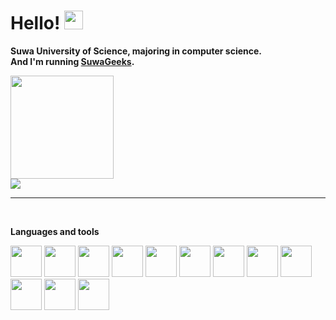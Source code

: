 # Hello! <img src="https://media.giphy.com/media/hvRJCLFzcasrR4ia7z/giphy.gif" height=30px>

**Suwa University of Science, majoring in computer science.**<br>
**And I'm running [SuwaGeeks](https://suwageekes.github.io/HomePage/).**

<img height="165" src="https://github-readme-stats.vercel.app/api?username=apricot256&count_private=true&show_icons=true&custom_title=Github%20Status&hide_border=true&bg_color=ffffff00&title_color=a569bd&icon_color=a569bd&text_color=CCCCFF"/>
<br>
<img src="https://github-readme-stats.vercel.app/api/top-langs/?username=apricot256&layout=compact&hide_border=true&bg_color=ffffff00&title_color=a569bd&icon_color=a569bd &text_color=CCCCFF"/>
<br>

---

<br/>

**Languages and tools**

<img src="https://cdn.jsdelivr.net/gh/devicons/devicon/icons/c/c-original.svg" height=50 />
<img src="https://cdn.jsdelivr.net/gh/devicons/devicon/icons/cplusplus/cplusplus-original.svg" height=50 />
<img src="https://cdn.jsdelivr.net/gh/devicons/devicon/icons/python/python-original.svg" height=50 />
<img src="https://cdn.jsdelivr.net/gh/devicons/devicon/icons/java/java-original.svg" height=50 />
<img src="https://cdn.jsdelivr.net/gh/devicons/devicon/icons/html5/html5-original.svg" height=50 />
<img src="https://cdn.jsdelivr.net/gh/devicons/devicon/icons/css3/css3-original.svg" height=50 />
<img src="https://cdn.jsdelivr.net/gh/devicons/devicon/icons/javascript/javascript-original.svg" height=50 />


<img src="https://cdn.jsdelivr.net/gh/devicons/devicon/icons/numpy/numpy-original.svg" height=50 />
<img src="https://cdn.jsdelivr.net/gh/devicons/devicon/icons/opencv/opencv-original.svg" height=50 />               
<img src="https://cdn.jsdelivr.net/gh/devicons/devicon/icons/tensorflow/tensorflow-original.svg" height=50 />
<img src="https://cdn.jsdelivr.net/gh/devicons/devicon/icons/arduino/arduino-original.svg" height=50 />
<img src="https://cdn.jsdelivr.net/gh/devicons/devicon/icons/docker/docker-original.svg" height=50 />
